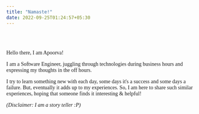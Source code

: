 ```yaml
---
title: "Namaste!"
date: 2022-09-25T01:24:57+05:30
---
```

<span style="font-family:'Kalam'">
<br><br><br>
Hello there, I am Apoorva!

I am a Software Engineer, juggling through technologies during business hours and expressing my thoughts in the off hours.

I try to learn something new with each day, some days it's a success and some days a failure. But, eventually it adds up to my experiences. So, I am here to share such similar experiences, hoping that someone finds it interesting & helpful!

*(Disclaimer: I am a story teller :P)*
</span>
